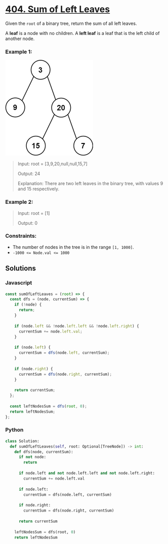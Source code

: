 # [404. Sum of Left Leaves](https://leetcode.com/problems/sum-of-left-leaves/description/)

Given the `root` of a binary tree, return the sum of all left leaves.

A **leaf** is a node with no children. A **left leaf** is a leaf that is the left child of another node.

### Example 1:
![](./images/leftsum-tree.jpg)
> Input: root = [3,9,20,null,null,15,7]
>
> Output: 24
>
> Explanation: There are two left leaves in the binary tree, with values 9 and 15 respectively.


### Example 2:
> Input: root = [1]
>
> Output: 0
 

### Constraints:
- The number of nodes in the tree is in the range `[1, 1000]`.
- `-1000 <= Node.val <= 1000`


## Solutions

### Javascript
```javascript
const sumOfLeftLeaves = (root) => {
  const dfs = (node, currentSum) => {
    if (!node) {
      return;
    }

    if (node.left && !node.left.left && !node.left.right) {
      currentSum += node.left.val;
    }

    if (node.left) {
      currentSum = dfs(node.left, currentSum);
    }

    if (node.right) {
      currentSum = dfs(node.right, currentSum);
    }

    return currentSum;
  };

  const leftNodesSum = dfs(root, 0);
  return leftNodesSum;
};
```

### Python
```python
class Solution:
  def sumOfLeftLeaves(self, root: Optional[TreeNode]) -> int:
    def dfs(node, currentSum):
      if not node:
        return
      
      if node.left and not node.left.left and not node.left.right:
        currentSum += node.left.val
        
      if node.left:
        currentSum = dfs(node.left, currentSum)
        
      if node.right:
        currentSum = dfs(node.right, currentSum)
      
      return currentSum
        
    leftNodesSum = dfs(root, 0)
    return leftNodesSum
```